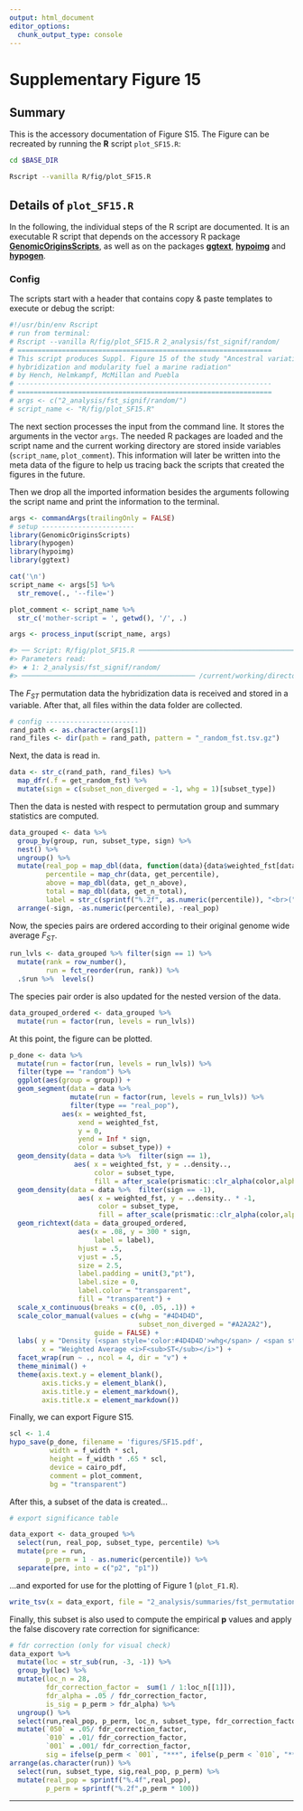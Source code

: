 ```yaml
---
output: html_document
editor_options:
  chunk_output_type: console
---
```

# Supplementary Figure 15



## Summary

This is the accessory documentation of Figure S15.
The Figure can be recreated by running the **R** script `plot_SF15.R`:

```sh
cd $BASE_DIR

Rscript --vanilla R/fig/plot_SF15.R 

```

## Details of `plot_SF15.R`

In the following, the individual steps of the R script are documented.
It is an executable R script that depends on the accessory R package [**GenomicOriginsScripts**](https://k-hench.github.io/GenomicOriginsScripts), as well as on the packages [**ggtext**](https://wilkelab.org/ggtext/), [**hypoimg**](https://k-hench.github.io/hypoimg) and [**hypogen**](https://k-hench.github.io/hypogen).

### Config

The scripts start with a header that contains copy & paste templates to execute or debug the script:


```r
#!/usr/bin/env Rscript
# run from terminal:
# Rscript --vanilla R/fig/plot_SF15.R 2_analysis/fst_signif/random/
# ===============================================================
# This script produces Suppl. Figure 15 of the study "Ancestral variation,
# hybridization and modularity fuel a marine radiation"
# by Hench, Helmkampf, McMillan and Puebla
# ---------------------------------------------------------------
# ===============================================================
# args <- c("2_analysis/fst_signif/random/")
# script_name <- "R/fig/plot_SF15.R"
```

The next section processes the input from the command line.
It stores the arguments in the vector `args`.
The needed R packages are loaded and the script name and the current working directory are stored inside variables (`script_name`, `plot_comment`).
This information will later be written into the meta data of the figure to help us tracing back the scripts that created the figures in the future.

Then we drop all the imported information besides the arguments following the script name and print the information to the terminal.


```r
args <- commandArgs(trailingOnly = FALSE)
# setup -----------------------
library(GenomicOriginsScripts)
library(hypogen)
library(hypoimg)
library(ggtext)

cat('\n')
script_name <- args[5] %>%
  str_remove(., '--file=')

plot_comment <- script_name %>%
  str_c('mother-script = ', getwd(), '/', .)

args <- process_input(script_name, args)
```

```r
#> ── Script: R/fig/plot_SF15.R ────────────────────────────────────────────
#> Parameters read:
#> ★ 1: 2_analysis/fst_signif/random/
#> ─────────────────────────────────────────── /current/working/directory ──
```

The $F_{ST}$ permutation data the hybridization data is received and stored in a variable.
After that, all files within the data folder are collected.


```r
# config -----------------------
rand_path <- as.character(args[1])
rand_files <- dir(path = rand_path, pattern = "_random_fst.tsv.gz")
```

Next, the data is read in.


```r
data <- str_c(rand_path, rand_files) %>%
  map_dfr(.f = get_random_fst) %>% 
  mutate(sign = c(subset_non_diverged = -1, whg = 1)[subset_type])
```

Then the data is nested with respect to permutation group and summary statistics are computed.


```r
data_grouped <- data %>% 
  group_by(group, run, subset_type, sign) %>%
  nest() %>%
  ungroup() %>% 
  mutate(real_pop = map_dbl(data, function(data){data$weighted_fst[data$type == "real_pop"]}),
         percentile = map_chr(data, get_percentile),
         above = map_dbl(data, get_n_above),
         total = map_dbl(data, get_n_total),
         label = str_c(sprintf("%.2f", as.numeric(percentile)), "<br>(",above, "/10<sup>",log10(total),"</sup>)")) %>%
  arrange(-sign, -as.numeric(percentile), -real_pop)
```

Now, the species pairs are ordered according to their original genome wide average $F_{ST}$.


```r
run_lvls <- data_grouped %>% filter(sign == 1) %>%
  mutate(rank = row_number(),
         run = fct_reorder(run, rank)) %>% 
  .$run %>%  levels()
```

The species pair order is also updated for the nested version of the data.


```r
data_grouped_ordered <- data_grouped %>% 
  mutate(run = factor(run, levels = run_lvls))
```

At this point, the figure can be plotted.


```r
p_done <- data %>%
  mutate(run = factor(run, levels = run_lvls)) %>%
  filter(type == "random") %>%
  ggplot(aes(group = group)) +
  geom_segment(data = data %>%
               mutate(run = factor(run, levels = run_lvls)) %>%
               filter(type == "real_pop"),
             aes(x = weighted_fst,
                 xend = weighted_fst,
                 y = 0,
                 yend = Inf * sign,
                 color = subset_type)) +
  geom_density(data = data %>%  filter(sign == 1),
                aes( x = weighted_fst, y = ..density..,
                     color = subset_type,
                     fill = after_scale(prismatic::clr_alpha(color,alpha = .3)))) +
  geom_density(data = data %>%  filter(sign == -1),
                 aes( x = weighted_fst, y = ..density.. * -1,
                      color = subset_type,
                      fill = after_scale(prismatic::clr_alpha(color,alpha = .3)))) +
  geom_richtext(data = data_grouped_ordered,
                 aes(x = .08, y = 300 * sign,
                     label = label),
                 hjust = .5, 
                 vjust = .5,
                 size = 2.5,
                 label.padding = unit(3,"pt"),
                 label.size = 0,
                 label.color = "transparent",
                 fill = "transparent") +
  scale_x_continuous(breaks = c(0, .05, .1)) +
  scale_color_manual(values = c(whg = "#4D4D4D", 
                                subset_non_diverged = "#A2A2A2"),
                     guide = FALSE) +
  labs( y = "Density (<span style='color:#4D4D4D'>whg</span> / <span style='color:#A2A2A2'>differentiated regions excluded</span>)",
        x = "Weighted Average <i>F<sub>ST</sub></i>") +
  facet_wrap(run ~ ., ncol = 4, dir = "v") +
  theme_minimal() +
  theme(axis.text.y = element_blank(),
        axis.ticks.y = element_blank(),
        axis.title.y = element_markdown(),
        axis.title.x = element_markdown())
```



Finally, we can export Figure S15.


```r
scl <- 1.4
hypo_save(p_done, filename = 'figures/SF15.pdf',
          width = f_width * scl,
          height = f_width * .65 * scl,
          device = cairo_pdf,
          comment = plot_comment,
          bg = "transparent")
```

After this, a subset of the data is created...


```r
# export significance table

data_export <- data_grouped %>%
  select(run, real_pop, subset_type, percentile) %>%
  mutate(pre = run,
         p_perm = 1 - as.numeric(percentile)) %>%
  separate(pre, into = c("p2", "p1"))
```

...and exported for use for the plotting of Figure 1 (`plot_F1.R`).


```r
write_tsv(x = data_export, file = "2_analysis/summaries/fst_permutation_summary.tsv")
```

Finally, this subset is also used to compute the empirical **p** values and apply the false discovery rate correction for significance:


```r
# fdr correction (only for visual check)
data_export %>% 
  mutate(loc = str_sub(run, -3, -1)) %>%
  group_by(loc) %>% 
  mutate(loc_n = 28,
         fdr_correction_factor =  sum(1 / 1:loc_n[[1]]),
         fdr_alpha = .05 / fdr_correction_factor,
         is_sig = p_perm > fdr_alpha) %>% 
  ungroup() %>% 
  select(run,real_pop, p_perm, loc_n, subset_type, fdr_correction_factor, fdr_alpha) %>% 
  mutate(`050` = .05/ fdr_correction_factor,
         `010` = .01/ fdr_correction_factor,
         `001` = .001/ fdr_correction_factor,
         sig = ifelse(p_perm < `001`, "***", ifelse(p_perm < `010`, "**", ifelse(p_perm < `050`, "*", "-")))) %>% 
arrange(as.character(run)) %>% 
  select(run, subset_type, sig,real_pop, p_perm) %>% 
  mutate(real_pop = sprintf("%.4f",real_pop),
         p_perm = sprintf("%.2f",p_perm * 100))
```

---
